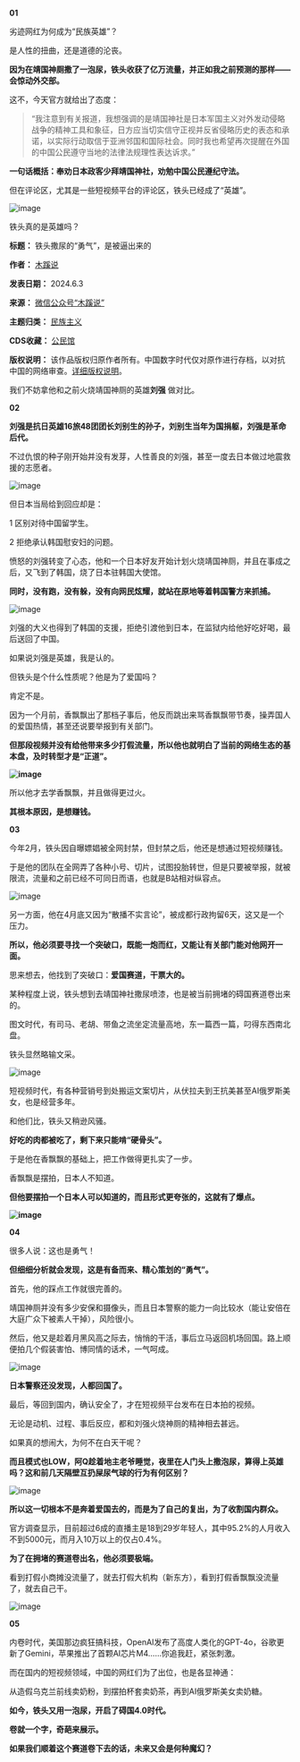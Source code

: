 **01** 


劣迹网红为何成为“民族英雄”？


是人性的扭曲，还是道德的沦丧。


**因为在靖国神厕撒了一泡尿，铁头收获了亿万流量，并正如我之前预测的那样——会惊动外交部。** 


这不，今天官方就给出了态度：



> “我注意到有关报道，我想强调的是靖国神社是日本军国主义对外发动侵略战争的精神工具和象征，日方应当切实信守正视并反省侵略历史的表态和承诺，以实际行动取信于亚洲邻国和国际社会。同时我也希望再次提醒在外国的中国公民遵守当地的法律法规理性表达诉求。”


**一句话概括：奉劝日本政客少拜靖国神社，劝勉中国公民遵纪守法。** 


但在评论区，尤其是一些短视频平台的评论区，铁头已经成了“英雄”。


![image](https://chinadigitaltimes.net/chinese/files/2024/06/post-708476-665dafe37c40e.png)


铁头真的是英雄吗？




**标题：** 铁头撒尿的“勇气”，是被逼出来的  

**作者：** [木蹊说](https://chinadigitaltimes.net/space/木蹊说)  

**发表日期：** 2024.6.3  

**来源：** [微信公众号“木蹊说”](https://web.archive.org/web/https://mp.weixin.qq.com/s/mNfpg3d36UJh3xHMQ_NkcQ)  

**主题归类：** [民族主义](https://chinadigitaltimes.net/space/民族主义)  

**CDS收藏：** [公民馆](https://chinadigitaltimes.net/space/%E5%85%AC%E6%B0%91%E9%A6%86)  

**版权说明：** 该作品版权归原作者所有。中国数字时代仅对原作进行存档，以对抗中国的网络审查。[详细版权说明](https://chinadigitaltimes.net/chinese/copyright)。


我们不妨拿他和之前火烧靖国神厕的英雄**刘强** 做对比。


**02** 


**刘强是抗日英雄16旅48团团长刘别生的孙子，刘别生当年为国捐躯，刘强是革命后代。** 


不过仇恨的种子刚开始并没有发芽，人性善良的刘强，甚至一度去日本做过地震救援的志愿者。


![image](https://chinadigitaltimes.net/chinese/files/2024/06/post-708476-665dafe383efe.)


但日本当局给到回应却是：


1 区别对待中国留学生。


2 拒绝承认韩国慰安妇的问题。


愤怒的刘强转变了心态，他和一个日本好友开始计划火烧靖国神厕，并且在事成之后，又飞到了韩国，烧了日本驻韩国大使馆。


**同时，没有跑，没有躲，没有向网民炫耀，就站在原地等着韩国警方来抓捕。** 


![image](https://chinadigitaltimes.net/chinese/files/2024/06/post-708476-665dafe38b694.)


刘强的大义也得到了韩国的支援，拒绝引渡他到日本，在监狱内给他好吃好喝，最后送回了中国。


如果说刘强是英雄，我是认的。


但铁头是个什么性质呢？他是为了爱国吗？


肯定不是。


因为一个月前，香飘飘出了那档子事后，他反而跳出来骂香飘飘带节奏，操弄国人的爱国热情，甚至还说要举报到有关部门。


**但那段视频并没有给他带来多少打假流量，所以他也就明白了当前的网络生态的基本盘，及时转型才是“正道”。** 


**![image](https://chinadigitaltimes.net/chinese/files/2024/06/post-708476-665dafe393026.)** 


所以他才去学香飘飘，并且做得更过火。


**其根本原因，是想赚钱。** 


**03** 


今年2月，铁头因自曝嫖娼被全网封禁，但封禁之后，他还是想通过短视频赚钱。


于是他的团队在全网弄了各种小号、切片，试图投胎转世，但是只要被举报，就被限流，流量和之前已经不可同日而语，也就是B站相对纵容点。


![image](https://chinadigitaltimes.net/chinese/files/2024/06/post-708476-665dafe3a43e6.png)


另一方面，他在4月底又因为“散播不实言论”，被成都行政拘留6天，这又是一个压力。


**所以，他必须要寻找一个突破口，既能一炮而红，又能让有关部门能对他网开一面。** 


思来想去，他找到了突破口：**爱国赛道，干票大的。** 


某种程度上说，铁头想到去靖国神社撒尿喷漆，也是被当前拥堵的碍国赛道卷出来的。


图文时代，有司马、老胡、带鱼之流坐定流量高地，东一篇西一篇，叼得东西南北盘。


铁头显然略输文采。


![image](https://chinadigitaltimes.net/chinese/files/2024/06/post-708476-665dafe3aca09.)


短视频时代，有各种营销号到处搬运文案切片，从伏拉夫到王抗美甚至AI俄罗斯美女，也是经营多年。


和他们比，铁头又稍逊风骚。


**好吃的肉都被吃了，剩下来只能啃“硬骨头”。** 


于是他在香飘飘的基础上，把工作做得更扎实了一步。


香飘飘是摆拍，日本人不知道。


**但他要摆拍一个日本人可以知道的，而且形式更夸张的，这就有了爆点。** 


**![image](https://chinadigitaltimes.net/chinese/files/2024/06/post-708476-665dafe3b2f96.)** 


**04** 


很多人说：这也是勇气！


**但细细分析就会发现，这是有备而来、精心策划的“勇气”。** 


首先，他的踩点工作就很完善的。


靖国神厕并没有多少安保和摄像头，而且日本警察的能力一向比较水（能让安倍在大庭广众下被素人干掉），风险很小。


然后，他又是趁着月黑风高之际去，悄悄的干活，事后立马返回机场回国。路上顺便拍几个假装害怕、博同情的话术，一气呵成。


![image](https://chinadigitaltimes.net/chinese/files/2024/06/post-708476-665dafe3bc655.)


**日本警察还没发现，人都回国了。** 


最后，等回到国内，确认安全了，才在短视频平台发布在日本拍的视频。


无论是动机、过程、事后反应，都和刘强火烧神厕的精神相去甚远。


如果真的想闹大，为何不在白天干呢？


**而且模式也LOW，阿Q趁着地主老爷睡觉，夜里在人门头上撒泡尿，算得上英雄吗？这和前几天隔壁互扔屎尿气球的行为有何区别？** 


![image](https://chinadigitaltimes.net/chinese/files/2024/06/post-708476-665dafe3c354c.)


**所以这一切根本不是奔着爱国去的，而是为了自己的复出，为了收割国内群众。** 


官方调查显示，目前超过6成的直播主是18到29岁年轻人，其中95.2%的人月收入不到5000元，而月入10万以上的仅占0.4%。


**为了在拥堵的赛道卷出名，他必须要极端。** 


看到打假小商摊没流量了，就去打假大机构（新东方），看到打假香飘飘没流量了，就去自己干。


![image](https://chinadigitaltimes.net/chinese/files/2024/06/post-708476-665dafe3cb864.)


**05** 


内卷时代，美国那边疯狂搞科技，OpenAI发布了高度人类化的GPT-4o，谷歌更新了Gemini，苹果推出了首颗AI芯片M4……你追我赶，紧张刺激。


而在国内的短视频领域，中国的网红们为了出位，也是各显神通：


从造假乌克兰前线卖奶粉，到摆拍杯套卖奶茶，再到AI俄罗斯美女卖奶糖。


**如今，铁头又用一泡尿，开启了碍国4.0时代。** 


**卷就一个字，奇葩来展示。** 


**如果我们顺着这个赛道卷下去的话，未来又会是何种魔幻？** 

